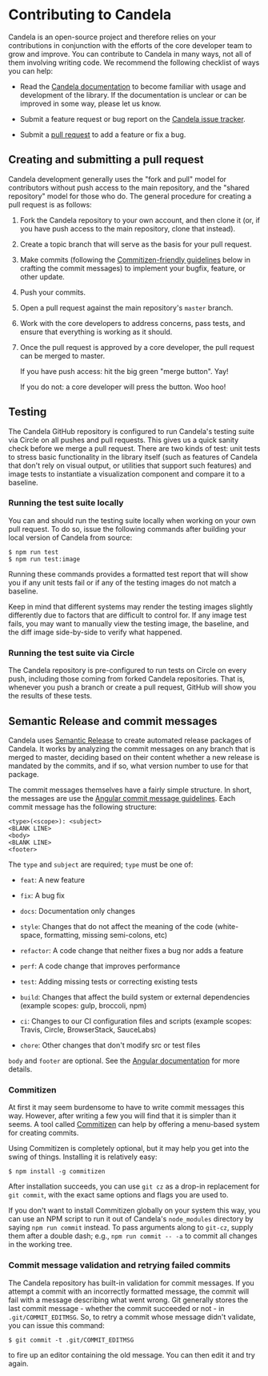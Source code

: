 # Contributing to Candela

Candela is an open-source project and therefore relies on your contributions in
conjunction with the efforts of the core developer team to grow and improve. You
can contribute to Candela in many ways, not all of them involving writing code.
We recommend the following checklist of ways you can help:

   * Read the [Candela documentation](http://candela.readthedocs.io/en/latest/)
     to become familiar with usage and development of the library. If the
     documentation is unclear or can be improved in some way, please let us
     know.

   * Submit a feature request or bug report on the [Candela issue
     tracker](https://github.com/Kitware/candela/issues).

   * Submit a [pull request](https://github.com/Kitware/candela/pulls) to add a
     feature or fix a bug.

## Creating and submitting a pull request

Candela development generally uses the "fork and pull" model for contributors
without push access to the main repository, and the "shared repository" model
for those who do. The general procedure for creating a pull request is as
follows:

   1. Fork the Candela repository to your own account, and then clone it (or, if
      you have push access to the main repository, clone that instead).

   2. Create a topic branch that will serve as the basis for your pull request.

   3. Make commits (following the [Commitizen-friendly guidelines]() below in
      crafting the commit messages) to implement your bugfix, feature, or other
      update.

   4. Push your commits.

   5. Open a pull request against the main repository's `master` branch.

   6. Work with the core developers to address concerns, pass tests, and ensure
      that everything is working as it should.

   7. Once the pull request is approved by a core developer, the pull request
      can be merged to master.

      If you have push access: hit the big green "merge button". Yay!

      If you do not: a core developer will press the button. Woo hoo!

## Testing

The Candela GitHub repository is configured to run Candela's testing suite via
Circle on all pushes and pull requests. This gives us a quick sanity check
before we merge a pull request. There are two kinds of test: unit tests to
stress basic functionality in the library itself (such as features of Candela
that don't rely on visual output, or utilities that support such features) and
image tests to instantiate a visualization component and compare it to a
baseline.

### Running the test suite locally

You can and should run the testing suite locally when working on your own pull
request.  To do so, issue the following commands after building your local
version of Candela from source:

    $ npm run test
    $ npm run test:image

Running these commands provides a formatted test report that will show you if
any unit tests fail or if any of the testing images do not match a baseline.

Keep in mind that different systems may render the testing images slightly
differently due to factors that are difficult to control for. If any image test
fails, you may want to manually view the testing image, the baseline, and the
diff image side-by-side to verify what happened.

### Running the test suite via Circle

The Candela repository is pre-configured to run tests on Circle on every push,
including those coming from forked Candela repositories.  That is, whenever you
push a branch or create a pull request, GitHub will show you the results of
these tests.

## Semantic Release and commit messages

Candela uses [Semantic
Release](https://github.com/semantic-release/semantic-release) to create
automated release packages of Candela. It works by analyzing the commit messages
on any branch that is merged to master, deciding based on their content whether
a new release is mandated by the commits, and if so, what version number to use
for that package.

The commit messages themselves have a fairly simple structure. In short, the
messages are use the [Angular commit message
guidelines](https://github.com/angular/angular/blob/master/CONTRIBUTING.md#-commit-message-guidelines).
Each commit message has the following structure:

````
<type>(<scope>): <subject>
<BLANK LINE>
<body>
<BLANK LINE>
<footer>
````

The `type` and `subject` are required; `type` must be one of:

   * `feat`: A new feature

   * `fix`: A bug fix

   * `docs`: Documentation only changes

   * `style`: Changes that do not affect the meaning of the code (white-space,
     formatting, missing semi-colons, etc)

   * `refactor`: A code change that neither fixes a bug nor adds a feature

   * `perf`: A code change that improves performance

   * `test`: Adding missing tests or correcting existing tests

   * `build`: Changes that affect the build system or external dependencies
     (example scopes: gulp, broccoli, npm)

   * `ci`: Changes to our CI configuration files and scripts (example scopes:
     Travis, Circle, BrowserStack, SauceLabs)

   * `chore`: Other changes that don't modify src or test files

`body` and `footer` are optional. See the [Angular
documentation](https://github.com/angular/angular/blob/master/CONTRIBUTING.md#-commit-message-guidelines)
for more details.

### Commitizen

At first it may seem burdensome to have to write commit messages this way.
However, after writing a few you will find that it is simpler than it seems. A
tool called [Commitizen](https://commitizen.github.io/cz-cli/) can help by
offering a menu-based system for creating commits.

Using Commitizen is completely optional, but it may help you get into the swing
of things. Installing it is relatively easy:

    $ npm install -g commitizen

After installation succeeds, you can use `git cz` as a drop-in replacement for
`git commit`, with the exact same options and flags you are used to.

If you don't want to install Commitizen globally on your system this way, you
can use an NPM script to run it out of Candela's `node_modules` directory by
saying `npm run commit` instead. To pass arguments along to `git-cz`, supply
them after a double dash; e.g., `npm run commit -- -a` to commit all changes in
the working tree.

### Commit message validation and retrying failed commits

The Candela repository has built-in validation for commit messages. If you
attempt a commit with an incorrectly formatted message, the commit will fail
with a message describing what went wrong. Git generally stores the last commit
message - whether the commit succeeded or not - in `.git/COMMIT_EDITMSG`. So, to
retry a commit whose message didn't validate, you can issue this command:

    $ git commit -t .git/COMMIT_EDITMSG

to fire up an editor containing the old message. You can then edit it and try
again.
